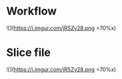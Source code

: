# Workflow

![](https://i.imgur.com/jR5Zy28.png =70%x)

# Slice file

![](https://i.imgur.com/jR5Zy28.png =70%x)

